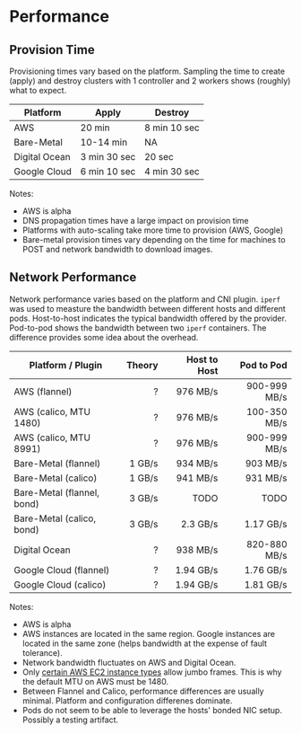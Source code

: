 # Performance

## Provision Time

Provisioning times vary based on the platform. Sampling the time to create (apply) and destroy clusters with 1 controller and 2 workers shows (roughly) what to expect.

| Platform      | Apply | Destroy |
|---------------|-------|---------|
| AWS           | 20 min | 8 min 10 sec |
| Bare-Metal    | 10-14 min | NA  |
| Digital Ocean | 3 min 30 sec | 20 sec |
| Google Cloud  | 6 min 10 sec | 4 min 30 sec |

Notes:

* AWS is alpha
* DNS propagation times have a large impact on provision time
* Platforms with auto-scaling take more time to provision (AWS, Google)
* Bare-metal provision times vary depending on the time for machines to POST and network bandwidth to download images.

## Network Performance

Network performance varies based on the platform and CNI plugin. `iperf` was used to measture the bandwidth between different hosts and different pods. Host-to-host indicates the typical bandwidth offered by the provider. Pod-to-pod shows the bandwidth between two `iperf` containers. The difference provides some idea about the overhead.

| Platform / Plugin          | Theory | Host to Host | Pod to Pod   |
|----------------------------|-------:|-------------:|-------------:|
| AWS (flannel)              | ?      | 976 MB/s     | 900-999 MB/s |
| AWS (calico, MTU 1480)     | ?      | 976 MB/s     | 100-350 MB/s |
| AWS (calico, MTU 8991)     | ?      | 976 MB/s     | 900-999 MB/s |
| Bare-Metal (flannel)       | 1 GB/s | 934 MB/s     | 903 MB/s     | 
| Bare-Metal (calico)        | 1 GB/s | 941 MB/s     | 931 MB/s     |
| Bare-Metal (flannel, bond) | 3 GB/s | TODO         | TODO         | 
| Bare-Metal (calico, bond)  | 3 GB/s |  2.3 GB/s    | 1.17 GB/s    |
| Digital Ocean              | ?      | 938 MB/s     | 820-880 MB/s |
| Google Cloud (flannel)     | ?      | 1.94 GB/s    | 1.76 GB/s    |
| Google Cloud (calico)      | ?      | 1.94 GB/s    | 1.81 GB/s    |

Notes:

* AWS is alpha
* AWS instances are located in the same region. Google instances are located in the same zone (helps bandwidth at the expense of fault tolerance).
* Network bandwidth fluctuates on AWS and Digital Ocean.
* Only [certain AWS EC2 instance types](http://docs.aws.amazon.com/AWSEC2/latest/UserGuide/network_mtu.html#jumbo_frame_instances) allow jumbo frames. This is why the default MTU on AWS must be 1480.
* Between Flannel and Calico, performance differences are usually minimal. Platform and configuration differenes dominate.
* Pods do not seem to be able to leverage the hosts' bonded NIC setup. Possibly a testing artifact.

